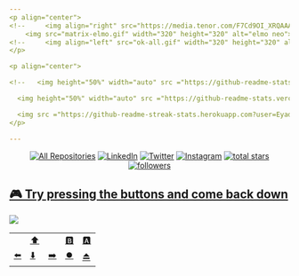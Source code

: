 ```yaml
---
<p align="center">
<!--     <img align="right" src="https://media.tenor.com/F7Cd9OI_XRQAAAAC/kid-meme.gif" width="320" height="320" alt="Cool Kid"> -->
    <img src="matrix-elmo.gif" width="320" height="320" alt="elmo neo">
<!--     <img align="left" src="ok-all.gif" width="320" height="320" alt="ok"> -->
</p>

<p align="center">

<!--   <img height="50%" width="auto" src ="https://github-readme-stats.vercel.app/api?username=EyadTamer999&show_icons=true&count_private=true&theme=nightowl&hide_border=true&hide=issues,contribs&bg_color=00000000" alt=""> -->

  <img height="50%" width="auto" src ="https://github-readme-stats.vercel.app/api/top-langs/?username=EyadTamer999&layout=compact&hide_border=true&theme=nightowl&bg_color=00000000&langs_count=5&" alt="">

  <img src ="https://github-readme-streak-stats.herokuapp.com?user=EyadTamer999&theme=nightowl&hide_border=true&background=FFFFFF00" alt="">
</p>

---
```


<p align="center">
  <a href="https://github.com/EyadTamer999?tab=repositories&sort=stargazers"><img alt="All Repositories" title="All Repositories" src="https://custom-icon-badges.herokuapp.com/badge/-All%20Repos-2962FF?style=for-the-badge&logoColor=white&logo=repo"/></a>
    <a href="https://www.linkedin.com/in/eyad-hassan-a31b4a237/">
        <img src="https://img.shields.io/badge/LinkedIn-0077B5?style=for-the-badge&logo=linkedin&logoColor=white" alt="LinkedIn"></a>
    <a href="https://twitter.com/EyadHassan999">
        <img src="https://img.shields.io/badge/Twitter-1DA1F2?style=for-the-badge&logo=twitter&logoColor=white" alt="Twitter"></a>
    <a href="https://www.instagram.com/eyadtamer999/">
        <img src="https://img.shields.io/badge/Instagram-E4405F?style=for-the-badge&logo=instagram&logoColor=white" alt="Instagram"></a>
    <a href="https://github.com/EyadTamer999?tab=repositories&sort=stargazers">
        <img alt="total stars" title="Total stars on GitHub" src="https://custom-icon-badges.herokuapp.com/badge/dynamic/json?logo=star&host=formatted-dynamic-badges.herokuapp.com&formatter=metric&style=for-the-badge&color=55960c&labelColor=%23488207&label=stars&query=%24.stars&url=https%3A%2F%2Fapi.github-star-counter.workers.dev%2Fuser%2FEyadTamer999"/></a>
    <a href="https://github.com/EyadTamer999?tab=followers">
        <img alt="followers" title="Follow me on Github" src="https://custom-icon-badges.herokuapp.com/github/followers/EyadTamer999?color=236ad3&labelColor=1155ba&style=for-the-badge&logo=person-add&label=Follow&logoColor=white"/></a>
    <a href="https://github.com/EyadTamer999">
<!--         <img alt="views" title="GitHub profile views" src="https://kounter.tk/badge/EyadTamer999?label=&color=333&style=for-the-badge&cntSuffix=%20Views"/></a> -->
</p>

<!-- ## 📘 My top open source projects

<p align="left">
    <a href="https://github.com/EyadTamer999"><img width="25%" src="https://denvercoder1-github-readme-stats.vercel.app/api/pin/?username=EyadTamer999&repo=Enhanced-TTVDropBot&hide_border=true&bg_color=1F222E&title_color=F85D7F&icon_color=F8D866&theme=react&show_icons=false" alt="readme-typing-svg"></a>
  <a href="https://github.com/EyadTamer999/DiscordPlus"><img width="25%" src="https://denvercoder1-github-readme-stats.vercel.app/api/pin?username=EyadTamer999&repo=DiscordPlus&theme=react&bg_color=1F222E&title_color=F85D7F&icon_color=F8D866&hide_border=true&show_icons=false" alt="custom-icon-badges"></a>
</p> -->

## 🎮 Try pressing the buttons and come back down
![](https://pokemon.farlow.dev/game)
 
|                                    |                                      |                                     |                                     |                                       |
| ---------------------------------- | ------------------------------------ | ----------------------------------- | ----------------------------------- | ------------------------------------- |
|                                    | [⬆️](https://pokemon.farlow.dev/input/UP)    |                                      | [🅱️](https://pokemon.farlow.dev/input/B)     | [🅰️](https://pokemon.farlow.dev/input/A)      |
| [⬅️](https://pokemon.farlow.dev/input/LEFT) | [⬇️](https://pokemon.farlow.dev/input/DOWN)  | [➡️](https://pokemon.farlow.dev/input/RIGHT) | [⏺️](https://pokemon.farlow.dev/input/START) | [⏏️](https://pokemon.farlow.dev/input/SELECT) |


<!---
EyadTamer999/EyadTamer999 is a ✨ special ✨ repository because its `README.md` (this file) appears on your GitHub profile.
You can click the Preview link to take a look at your changes.
--->
